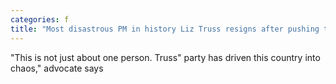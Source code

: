 ```yaml
---
categories: f
title: "Most disastrous PM in history Liz Truss resigns after pushing tax cuts for the rich amid crisis"
---
```

"This is not just about one person. Truss" party has driven this country into chaos," advocate says
